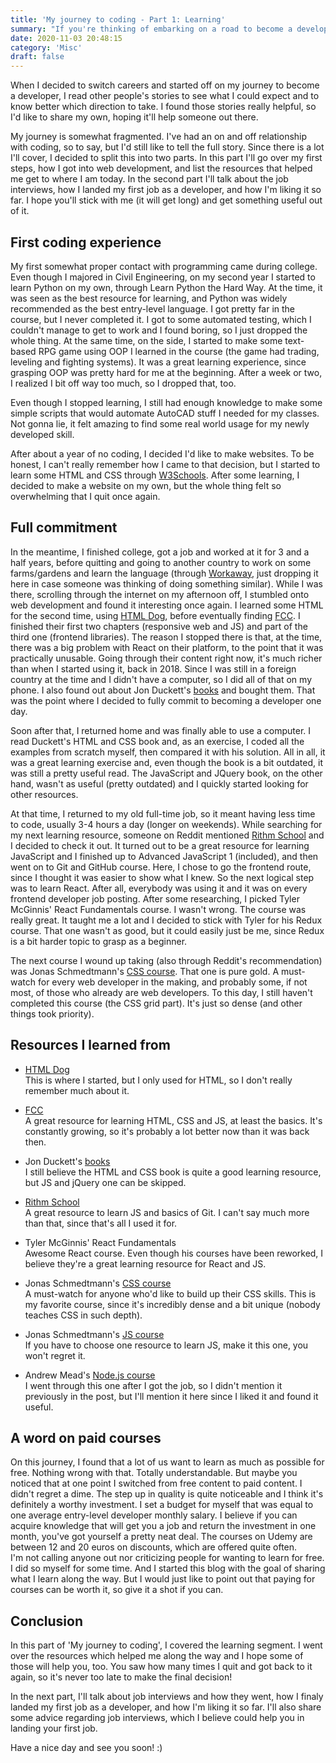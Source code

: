 ```yaml
---
title: 'My journey to coding - Part 1: Learning'
summary: "If you're thinking of embarking on a road to become a developer, you can read this post to see how it went for me. It was a long journey, but it paid off in the end. At the end of the post, I list the resources I learned from, so feel free to check them out. Just keep in mind that things move forward quickly in web development, so some of those might be outdated."
date: 2020-11-03 20:48:15
category: 'Misc'
draft: false
---
```


When I decided to switch careers and started off on my journey to become a developer, I read other people's stories to see what I could expect and to know better which direction to take. I found those stories really helpful, so I'd like to share my own, hoping it'll help someone out there.

My journey is somewhat fragmented. I've had an on and off relationship with coding, so to say, but I'd still like to tell the full story. Since there is a lot I'll cover, I decided to split this into two parts. In this part I'll go over my first steps, how I got into web development, and list the resources that helped me get to where I am today. In the second part I'll talk about the job interviews, how I landed my first job as a developer, and how I'm liking it so far. I hope you'll stick with me (it will get long) and get something useful out of it.

## First coding experience

My first somewhat proper contact with programming came during college. Even though I majored in Civil Engineering, on my second year I started to learn Python on my own, through Learn Python the Hard Way. At the time, it was seen as the best resource for learning, and Python was widely recommended as the best entry-level language. I got pretty far in the course, but I never completed it. I got to some automated testing, which I couldn't manage to get to work and I found boring, so I just dropped the whole thing. At the same time, on the side, I started to make some text-based RPG game using OOP I learned in the course (the game had trading, leveling and fighting systems). It was a great learning experience, since grasping OOP was pretty hard for me at the beginning. After a week or two, I realized I bit off way too much, so I dropped that, too.

Even though I stopped learning, I still had enough knowledge to make some simple scripts that would automate AutoCAD stuff I needed for my classes. Not gonna lie, it felt amazing to find some real world usage for my newly developed skill.

After about a year of no coding, I decided I'd like to make websites. To be honest, I can't really remember how I came to that decision, but I started to learn some HTML and CSS through [W3Schools](https://www.w3schools.com/). After some learning, I decided to make a website on my own, but the whole thing felt so overwhelming that I quit once again.

## Full commitment

In the meantime, I finished college, got a job and worked at it for 3 and a half years, before quitting and going to another country to work on some farms/gardens and learn the language (through [Workaway](https://www.workaway.info/), just dropping it here in case someone was thinking of doing something similar). While I was there, scrolling through the internet on my afternoon off, I stumbled onto web development and found it interesting once again. I learned some HTML for the second time, using [HTML Dog](https://htmldog.com/), before eventually finding [FCC](https://www.freecodecamp.org/). I finished their first two chapters (responsive web and JS) and part of the third one (frontend libraries). The reason I stopped there is that, at the time, there was a big problem with React on their platform, to the point that it was practically unusable. Going through their content right now, it's much richer than when I started using it, back in 2018. Since I was still in a foreign country at the time and I didn't have a computer, so I did all of that on my phone. I also found out about Jon Duckett's [books](https://www.amazon.com/gp/product/1118907442/ref=dbs_a_def_rwt_bibl_vppi_i0) and bought them. That was the point where I decided to fully commit to becoming a developer one day.

Soon after that, I returned home and was finally able to use a computer. I read Duckett's HTML and CSS book and, as an exercise, I coded all the examples from scratch myself, then compared it with his solution. All in all, it was a great learning exercise and, even though the book is a bit outdated, it was still a pretty useful read. The JavaScript and JQuery book, on the other hand, wasn't as useful (pretty outdated) and I quickly started looking for other resources.

At that time, I returned to my old full-time job, so it meant having less time to code, usually 3-4 hours a day (longer on weekends).
While searching for my next learning resource, someone on Reddit mentioned [Rithm School](https://www.rithmschool.com/courses) and I decided to check it out. It turned out to be a great resource for learning JavaScript and I finished up to Advanced JavaScript 1 (included), and then went on to Git and GitHub course. Here, I chose to go the frontend route, since I thought it was easier to show what I knew. So the next logical step was to learn React. After all, everybody was using it and it was on every frontend developer job posting. After some researching, I picked Tyler McGinnis' React Fundamentals course. I wasn't wrong. The course was really great. It taught me a lot and I decided to stick with Tyler for his Redux course. That one wasn't as good, but it could easily just be me, since Redux is a bit harder topic to grasp as a beginner.

The next course I wound up taking (also through Reddit's recommendation) was Jonas Schmedtmann's [CSS course](https://www.udemy.com/course/advanced-css-and-sass/). That one is pure gold. A must-watch for every web developer in the making, and probably some, if not most, of those who already are web developers. To this day, I still haven't completed this course (the CSS grid part). It's just so dense (and other things took priority).

## Resources I learned from

- [HTML Dog](https://htmldog.com/)  
   This is where I started, but I only used for HTML, so I don't really remember much about it.

- [FCC](https://www.freecodecamp.org/)  
   A great resource for learning HTML, CSS and JS, at least the basics. It's constantly growing, so it's probably a lot better now than it was back then.

- Jon Duckett's [books](https://www.amazon.com/gp/product/1118907442/ref=dbs_a_def_rwt_bibl_vppi_i0)  
   I still believe the HTML and CSS book is quite a good learning resource, but JS and jQuery one can be skipped.

- [Rithm School](https://www.rithmschool.com/courses)  
   A great resource to learn JS and basics of Git. I can't say much more than that, since that's all I used it for.

- Tyler McGinnis' React Fundamentals  
   Awesome React course. Even though his courses have been reworked, I believe they're a great learning resource for React and JS.

- Jonas Schmedtmann's [CSS course](https://www.udemy.com/course/advanced-css-and-sass/)  
   A must-watch for anyone who'd like to build up their CSS skills. This is my favorite course, since it's incredibly dense and a bit unique (nobody teaches CSS in such depth).

- Jonas Schmedtmann's [JS course](https://www.udemy.com/course/the-complete-javascript-course/)  
   If you have to choose one resource to learn JS, make it this one, you won't regret it.

- Andrew Mead's [Node.js course](https://www.udemy.com/course/the-complete-nodejs-developer-course-2/)  
   I went through this one after I got the job, so I didn't mention it previously in the post, but I'll mention it here since I liked it and found it useful.

## A word on paid courses

On this journey, I found that a lot of us want to learn as much as possible for free. Nothing wrong with that. Totally understandable. But maybe you noticed that at one point I switched from free content to paid content. I didn't regret a dime. The step up in quality is quite noticeable and I think it's definitely a worthy investment. I set a budget for myself that was equal to one average entry-level developer monthly salary. I believe if you can acquire knowledge that will get you a job and return the investment in one month, you've got yourself a pretty neat deal. The courses on Udemy are between 12 and 20 euros on discounts, which are offered quite often.  
I'm not calling anyone out nor criticizing people for wanting to learn for free. I did so myself for some time. And I started this blog with the goal of sharing what I learn along the way. But I would just like to point out that paying for courses can be worth it, so give it a shot if you can.

## Conclusion

In this part of 'My journey to coding', I covered the learning segment. I went over the resources which helped me along the way and I hope some of those will help you, too. You saw how many times I quit and got back to it again, so it's never too late to make the final decision!

In the next part, I'll talk about job interviews and how they went, how I finaly landed my first job as a developer, and how I'm liking it so far. I'll also share some advice regarding job interviews, which I believe could help you in landing your first job.

Have a nice day and see you soon! :)
